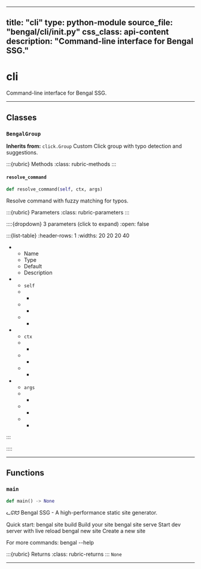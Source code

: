 
---
title: "cli"
type: python-module
source_file: "bengal/cli/__init__.py"
css_class: api-content
description: "Command-line interface for Bengal SSG."
---

# cli

Command-line interface for Bengal SSG.

---

## Classes

### `BengalGroup`

**Inherits from:** `click.Group`
Custom Click group with typo detection and suggestions.




:::{rubric} Methods
:class: rubric-methods
:::
#### `resolve_command`
```python
def resolve_command(self, ctx, args)
```

Resolve command with fuzzy matching for typos.



:::{rubric} Parameters
:class: rubric-parameters
:::

::::{dropdown} 3 parameters (click to expand)
:open: false

:::{list-table}
:header-rows: 1
:widths: 20 20 20 40

* - Name
  - Type
  - Default
  - Description
* - `self`
  - -
  - -
  - -
* - `ctx`
  - -
  - -
  - -
* - `args`
  - -
  - -
  - -
:::

::::




---


## Functions

### `main`
```python
def main() -> None
```

ᓚᘏᗢ Bengal SSG - A high-performance static site generator.

Quick start:
    bengal site build     Build your site
    bengal site serve     Start dev server with live reload
    bengal new site       Create a new site

For more commands:
    bengal --help



:::{rubric} Returns
:class: rubric-returns
:::
`None`




---
